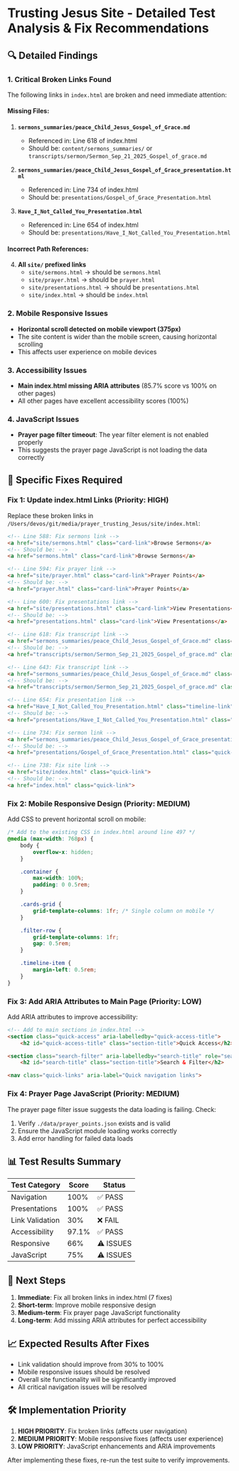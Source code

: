 # Trusting Jesus Site - Detailed Test Analysis & Fix Recommendations

## 🔍 Detailed Findings

### 1. Critical Broken Links Found

The following links in `index.html` are broken and need immediate attention:

#### Missing Files:
1. **`sermons_summaries/peace_Child_Jesus_Gospel_of_Grace.md`**
   - Referenced in: Line 618 of index.html
   - Should be: `content/sermons_summaries/` or `transcripts/sermon/Sermon_Sep_21_2025_Gospel_of_grace.md`

2. **`sermons_summaries/peace_Child_Jesus_Gospel_of_Grace_presentation.html`**
   - Referenced in: Line 734 of index.html
   - Should be: `presentations/Gospel_of_Grace_Presentation.html`

3. **`Have_I_Not_Called_You_Presentation.html`**
   - Referenced in: Line 654 of index.html
   - Should be: `presentations/Have_I_Not_Called_You_Presentation.html`

#### Incorrect Path References:
4. **All `site/` prefixed links**
   - `site/sermons.html` → should be `sermons.html`
   - `site/prayer.html` → should be `prayer.html`
   - `site/presentations.html` → should be `presentations.html`
   - `site/index.html` → should be `index.html`

### 2. Mobile Responsive Issues

- **Horizontal scroll detected on mobile viewport (375px)**
- The site content is wider than the mobile screen, causing horizontal scrolling
- This affects user experience on mobile devices

### 3. Accessibility Issues

- **Main index.html missing ARIA attributes** (85.7% score vs 100% on other pages)
- All other pages have excellent accessibility scores (100%)

### 4. JavaScript Issues

- **Prayer page filter timeout**: The year filter element is not enabled properly
- This suggests the prayer page JavaScript is not loading the data correctly

## 🔧 Specific Fixes Required

### Fix 1: Update index.html Links (Priority: HIGH)

Replace these broken links in `/Users/devos/git/media/prayer_trusting_Jesus/site/index.html`:

```html
<!-- Line 588: Fix sermons link -->
<a href="site/sermons.html" class="card-link">Browse Sermons</a>
<!-- Should be: -->
<a href="sermons.html" class="card-link">Browse Sermons</a>

<!-- Line 594: Fix prayer link -->
<a href="site/prayer.html" class="card-link">Prayer Points</a>
<!-- Should be: -->
<a href="prayer.html" class="card-link">Prayer Points</a>

<!-- Line 600: Fix presentations link -->
<a href="site/presentations.html" class="card-link">View Presentations</a>
<!-- Should be: -->
<a href="presentations.html" class="card-link">View Presentations</a>

<!-- Line 618: Fix transcript link -->
<a href="sermons_summaries/peace_Child_Jesus_Gospel_of_Grace.md" class="sermon-link">📄 Transcript</a>
<!-- Should be: -->
<a href="transcripts/sermon/Sermon_Sep_21_2025_Gospel_of_grace.md" class="sermon-link">📄 Transcript</a>

<!-- Line 643: Fix transcript link -->
<a href="sermons_summaries/peace_Child_Jesus_Gospel_of_Grace.md" class="timeline-link">📄 Transcript</a>
<!-- Should be: -->
<a href="transcripts/sermon/Sermon_Sep_21_2025_Gospel_of_grace.md" class="timeline-link">📄 Transcript</a>

<!-- Line 654: Fix presentation link -->
<a href="Have_I_Not_Called_You_Presentation.html" class="timeline-link">📊 Main Version</a>
<!-- Should be: -->
<a href="presentations/Have_I_Not_Called_You_Presentation.html" class="timeline-link">📊 Main Version</a>

<!-- Line 734: Fix sermon link -->
<a href="sermons_summaries/peace_Child_Jesus_Gospel_of_Grace_presentation.html" class="quick-link">
<!-- Should be: -->
<a href="presentations/Gospel_of_Grace_Presentation.html" class="quick-link">

<!-- Line 738: Fix site link -->
<a href="site/index.html" class="quick-link">
<!-- Should be: -->
<a href="index.html" class="quick-link">
```

### Fix 2: Mobile Responsive Design (Priority: MEDIUM)

Add CSS to prevent horizontal scroll on mobile:

```css
/* Add to the existing CSS in index.html around line 497 */
@media (max-width: 768px) {
    body {
        overflow-x: hidden;
    }

    .container {
        max-width: 100%;
        padding: 0 0.5rem;
    }

    .cards-grid {
        grid-template-columns: 1fr; /* Single column on mobile */
    }

    .filter-row {
        grid-template-columns: 1fr;
        gap: 0.5rem;
    }

    .timeline-item {
        margin-left: 0.5rem;
    }
}
```

### Fix 3: Add ARIA Attributes to Main Page (Priority: LOW)

Add ARIA attributes to improve accessibility:

```html
<!-- Add to main sections in index.html -->
<section class="quick-access" aria-labelledby="quick-access-title">
    <h2 id="quick-access-title" class="section-title">Quick Access</h2>

<section class="search-filter" aria-labelledby="search-title" role="search">
    <h2 id="search-title" class="section-title">Search & Filter</h2>

<nav class="quick-links" aria-label="Quick navigation links">
```

### Fix 4: Prayer Page JavaScript (Priority: MEDIUM)

The prayer page filter issue suggests the data loading is failing. Check:
1. Verify `./data/prayer_points.json` exists and is valid
2. Ensure the JavaScript module loading works correctly
3. Add error handling for failed data loads

## 📊 Test Results Summary

| Test Category | Score | Status |
|---------------|-------|--------|
| Navigation | 100% | ✅ PASS |
| Presentations | 100% | ✅ PASS |
| Link Validation | 30% | ❌ FAIL |
| Accessibility | 97.1% | ✅ PASS |
| Responsive | 66% | ⚠️ ISSUES |
| JavaScript | 75% | ⚠️ ISSUES |

## 🎯 Next Steps

1. **Immediate**: Fix all broken links in index.html (7 fixes)
2. **Short-term**: Improve mobile responsive design
3. **Medium-term**: Fix prayer page JavaScript functionality
4. **Long-term**: Add missing ARIA attributes for perfect accessibility

## 📈 Expected Results After Fixes

- Link validation should improve from 30% to 100%
- Mobile responsive issues should be resolved
- Overall site functionality will be significantly improved
- All critical navigation issues will be resolved

## 🛠️ Implementation Priority

1. **HIGH PRIORITY**: Fix broken links (affects user navigation)
2. **MEDIUM PRIORITY**: Mobile responsive fixes (affects user experience)
3. **LOW PRIORITY**: JavaScript enhancements and ARIA improvements

After implementing these fixes, re-run the test suite to verify improvements.